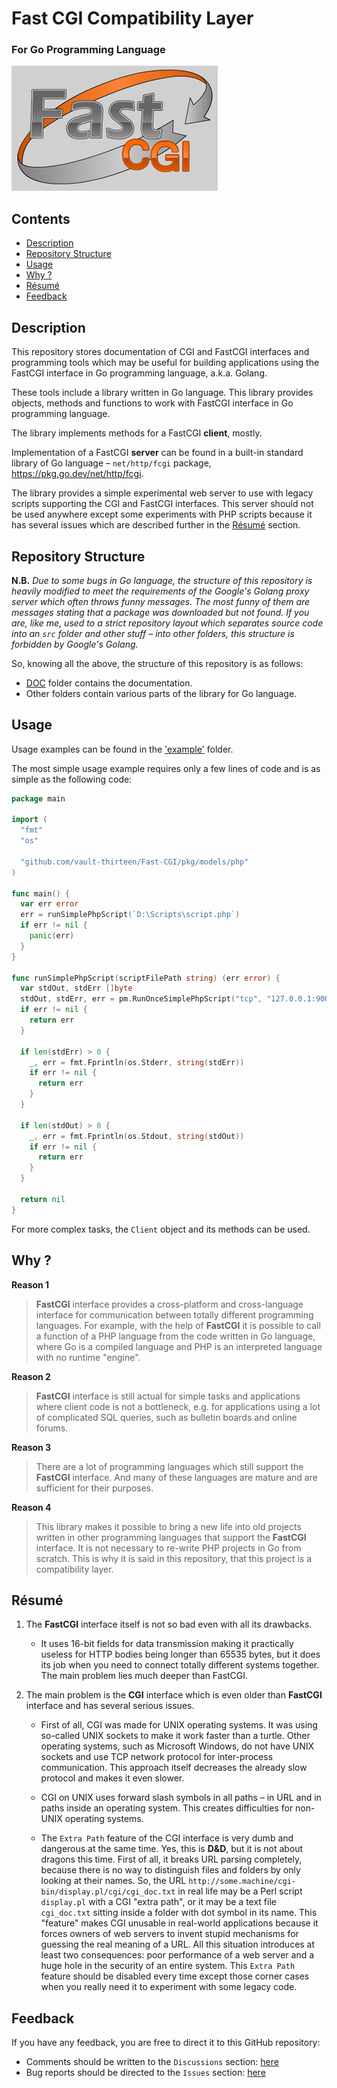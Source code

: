 # Fast CGI Compatibility Layer
### For Go Programming Language
![FastCGI Logotype](img/Logo_GreyBg_330x200.png)

## <a name="section-0" id="section-0">Contents</a>
* [Description](#section-1)
* [Repository Structure](#section-2)
* [Usage](#section-3)
* [Why ?](#section-4)
* [Résumé](#section-5)
* [Feedback](#section-6)

## <a name="section-1" id="section-1">Description</a>

This repository stores documentation of CGI and FastCGI interfaces and 
programming tools which may be useful for building applications using the 
FastCGI interface in Go programming language, a.k.a. Golang.

These tools include a library written in Go language. This library provides 
objects, methods and functions to work with FastCGI interface in Go programming 
language.

The library implements methods for a FastCGI <b>client</b>, mostly.

Implementation of a FastCGI <b>server</b> can be found in a built-in standard library
of Go language – `net/http/fcgi` package, https://pkg.go.dev/net/http/fcgi.

The library provides a simple experimental web server to use with legacy 
scripts supporting the CGI and FastCGI interfaces. This server should not be 
used anywhere except some experiments with PHP scripts because it has several 
issues which are described further in the [Résumé](#section-5) section.

## <a name="section-2" id="section-2">Repository Structure</a>

**N.B.** *Due to some bugs in Go language, the structure of this repository is 
heavily modified to meet the requirements of the Google's Golang proxy server 
which often throws funny messages. The most funny of them are messages stating 
that a package was downloaded but not found. If you are, like me, used to a 
strict repository layout which separates source code into an `src` folder and 
other stuff – into other folders, this structure is forbidden by Google's 
Golang.* 

So, knowing all the above, the structure of this repository is as 
follows:

* [DOC](doc) folder contains the documentation.
* Other folders contain various parts of the library for Go language.

## <a name="section-3" id="section-3">Usage</a>

Usage examples can be found in the ['example'](example) folder.

The most simple usage example requires only a few lines of code and is as
simple as the following code:
```go
package main

import (
  "fmt"
  "os"

  "github.com/vault-thirteen/Fast-CGI/pkg/models/php"
)

func main() {
  var err error
  err = runSimplePhpScript(`D:\Scripts\script.php`)
  if err != nil {
    panic(err)
  }
}

func runSimplePhpScript(scriptFilePath string) (err error) {
  var stdOut, stdErr []byte
  stdOut, stdErr, err = pm.RunOnceSimplePhpScript("tcp", "127.0.0.1:9000", scriptFilePath)
  if err != nil {
    return err
  }

  if len(stdErr) > 0 {
    _, err = fmt.Fprintln(os.Stderr, string(stdErr))
    if err != nil {
      return err
    }
  }

  if len(stdOut) > 0 {
    _, err = fmt.Fprintln(os.Stdout, string(stdOut))
    if err != nil {
      return err
    }
  }

  return nil
}

```

For more complex tasks, the `Client` object and its methods can be used.

## <a name="section-4" id="section-4">Why ?</a>

<b>Reason 1</b>

> <b>FastCGI</b> interface provides a cross-platform and
cross-language interface for communication between totally different programming
languages. For example, with the help of <b>FastCGI</b> it is possible to call
a function of a PHP language from the code written in Go language, where Go is
a compiled language and PHP is an interpreted language with no runtime
"engine".

<b>Reason 2</b>

> <b>FastCGI</b> interface is still actual for simple tasks and
applications where client code is not a bottleneck, e.g. for applications using
a lot of complicated SQL queries, such as bulletin boards and online forums.

<b>Reason 3</b>

> There are a lot of programming languages which still support the
<b>FastCGI</b> interface. And many of these languages are mature and
are sufficient for their purposes.

<b>Reason 4</b>

> This library makes it possible to bring a new life into old projects
written in other programming languages that support the <b>FastCGI</b>
interface. It is not necessary to re-write PHP projects in Go from scratch.
This is why it is said in this repository, that this project is a compatibility
layer.


## <a name="section-5" id="section-5">Résumé</a>

1. The **FastCGI** interface itself is not so bad even with all its drawbacks.  

   *  It uses 16-bit fields for data transmission making it practically useless 
      for HTTP bodies being longer than 65535 bytes, but it does its job when 
      you need to connect totally different systems together. The main problem 
      lies much deeper than FastCGI.


2. The main problem is the **CGI** interface which is even older than 
**FastCGI** interface and has several serious issues.  

   *  First of all, CGI was made for UNIX operating systems. It was using 
      so-called UNIX sockets to make it work faster than a turtle. Other 
      operating systems, such as Microsoft Windows, do not have UNIX sockets 
      and use TCP network protocol for inter-process communication. This 
      approach itself decreases the already slow protocol and makes it even 
      slower.  

   *  CGI on UNIX uses forward slash symbols in all paths – in URL and in paths 
      inside an operating system. This creates difficulties for non-UNIX 
      operating systems.  

   *  The `Extra Path` feature of the CGI interface is very dumb and dangerous 
      at the same time. Yes, this is **D&D**, but it is not about dragons this 
      time. First of all, it breaks URL parsing completely, because there is no 
      way to distinguish files and folders by only looking at their names. So, 
      the URL `http://some.machine/cgi-bin/display.pl/cgi/cgi_doc.txt`
      in real life may be a Perl script `display.pl` with a CGI "extra path", 
      or it may be a text file `cgi_doc.txt` sitting inside a folder with dot 
      symbol in its name. This "feature" makes CGI unusable in real-world 
      applications because it forces owners of web servers to invent stupid 
      mechanisms for guessing the real meaning of a URL. All this situation
      introduces at least two consequences: poor performance of a web server 
      and a huge hole in the security of an entire system. This `Extra Path` 
      feature should be disabled every time except those corner cases when you 
      really need it to experiment with some legacy code.  

## <a name="section-6" id="section-6">Feedback</a>
If you have any feedback, you are free to direct it to this GitHub repository:
* Comments should be written to the `Discussions` section:
  [here](https://github.com/vault-thirteen/Fast-CGI/discussions)
* Bug reports should be directed to the `Issues` section:
  [here](https://github.com/vault-thirteen/Fast-CGI/issues)
